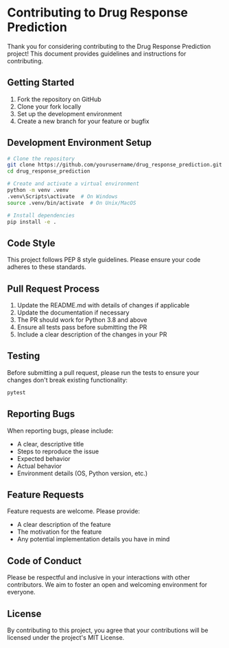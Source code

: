 # Contributing to Drug Response Prediction

Thank you for considering contributing to the Drug Response Prediction project! This document provides guidelines and instructions for contributing.

## Getting Started

1. Fork the repository on GitHub
2. Clone your fork locally
3. Set up the development environment
4. Create a new branch for your feature or bugfix

## Development Environment Setup

```bash
# Clone the repository
git clone https://github.com/yourusername/drug_response_prediction.git
cd drug_response_prediction

# Create and activate a virtual environment
python -m venv .venv
.venv\Scripts\activate  # On Windows
source .venv/bin/activate  # On Unix/MacOS

# Install dependencies
pip install -e .
```

## Code Style

This project follows PEP 8 style guidelines. Please ensure your code adheres to these standards.

## Pull Request Process

1. Update the README.md with details of changes if applicable
2. Update the documentation if necessary
3. The PR should work for Python 3.8 and above
4. Ensure all tests pass before submitting the PR
5. Include a clear description of the changes in your PR

## Testing

Before submitting a pull request, please run the tests to ensure your changes don't break existing functionality:

```bash
pytest
```

## Reporting Bugs

When reporting bugs, please include:

- A clear, descriptive title
- Steps to reproduce the issue
- Expected behavior
- Actual behavior
- Environment details (OS, Python version, etc.)

## Feature Requests

Feature requests are welcome. Please provide:

- A clear description of the feature
- The motivation for the feature
- Any potential implementation details you have in mind

## Code of Conduct

Please be respectful and inclusive in your interactions with other contributors. We aim to foster an open and welcoming environment for everyone.

## License

By contributing to this project, you agree that your contributions will be licensed under the project's MIT License.